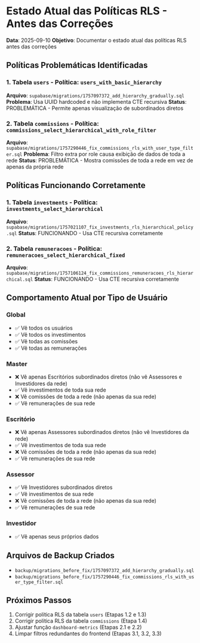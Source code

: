 # Estado Atual das Políticas RLS - Antes das Correções

**Data**: 2025-09-10
**Objetivo**: Documentar o estado atual das políticas RLS antes das correções

## Políticas Problemáticas Identificadas

### 1. Tabela `users` - Política: `users_with_basic_hierarchy`
**Arquivo**: `supabase/migrations/1757097372_add_hierarchy_gradually.sql`
**Problema**: Usa UUID hardcoded e não implementa CTE recursiva
**Status**: PROBLEMÁTICA - Permite apenas visualização de subordinados diretos

### 2. Tabela `commissions` - Política: `commissions_select_hierarchical_with_role_filter`
**Arquivo**: `supabase/migrations/1757290446_fix_commissions_rls_with_user_type_filter.sql`
**Problema**: Filtro extra por role causa exibição de dados de toda a rede
**Status**: PROBLEMÁTICA - Mostra comissões de toda a rede em vez de apenas da própria rede

## Políticas Funcionando Corretamente

### 1. Tabela `investments` - Política: `investments_select_hierarchical`
**Arquivo**: `supabase/migrations/1757021107_fix_investments_rls_hierarchical_policy.sql`
**Status**: FUNCIONANDO - Usa CTE recursiva corretamente

### 2. Tabela `remuneracoes` - Política: `remuneracoes_select_hierarchical_fixed`
**Arquivo**: `supabase/migrations/1757106124_fix_commissions_remuneracoes_rls_hierarchical.sql`
**Status**: FUNCIONANDO - Usa CTE recursiva corretamente

## Comportamento Atual por Tipo de Usuário

### Global
- ✅ Vê todos os usuários
- ✅ Vê todos os investimentos
- ✅ Vê todas as comissões
- ✅ Vê todas as remunerações

### Master
- ❌ Vê apenas Escritórios subordinados diretos (não vê Assessores e Investidores da rede)
- ✅ Vê investimentos de toda sua rede
- ❌ Vê comissões de toda a rede (não apenas da sua rede)
- ✅ Vê remunerações de sua rede

### Escritório
- ❌ Vê apenas Assessores subordinados diretos (não vê Investidores da rede)
- ✅ Vê investimentos de toda sua rede
- ❌ Vê comissões de toda a rede (não apenas da sua rede)
- ✅ Vê remunerações de sua rede

### Assessor
- ✅ Vê Investidores subordinados diretos
- ✅ Vê investimentos de sua rede
- ❌ Vê comissões de toda a rede (não apenas da sua rede)
- ✅ Vê remunerações de sua rede

### Investidor
- ✅ Vê apenas seus próprios dados

## Arquivos de Backup Criados

- `backup/migrations_before_fix/1757097372_add_hierarchy_gradually.sql`
- `backup/migrations_before_fix/1757290446_fix_commissions_rls_with_user_type_filter.sql`

## Próximos Passos

1. Corrigir política RLS da tabela `users` (Etapas 1.2 e 1.3)
2. Corrigir política RLS da tabela `commissions` (Etapa 1.4)
3. Ajustar função `dashboard-metrics` (Etapas 2.1 e 2.2)
4. Limpar filtros redundantes do frontend (Etapas 3.1, 3.2, 3.3)

